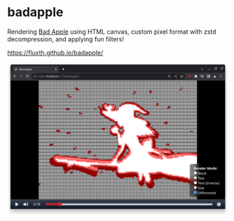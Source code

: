# badapple

Rendering [Bad Apple](https://www.youtube.com/watch?v=FtutLA63Cp8) using HTML
canvas, custom pixel format with zstd decompression, and applying fun filters!

https://fluxth.github.io/badapple/

![Screenshot](https://raw.githubusercontent.com/fluxth/badapple/main/docs/screenshot.png)
